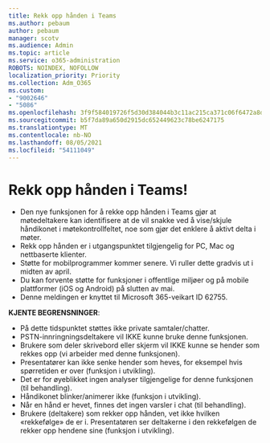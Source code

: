 ```yaml
---
title: Rekk opp hånden i Teams
ms.author: pebaum
author: pebaum
manager: scotv
ms.audience: Admin
ms.topic: article
ms.service: o365-administration
ROBOTS: NOINDEX, NOFOLLOW
localization_priority: Priority
ms.collection: Adm_O365
ms.custom:
- "9002646"
- "5086"
ms.openlocfilehash: 3f9f584019726f5d30d384044b3c11ac215ca371c06f6472a8d479b38ccaf537
ms.sourcegitcommit: b5f7da89a650d2915dc652449623c78be6247175
ms.translationtype: MT
ms.contentlocale: nb-NO
ms.lasthandoff: 08/05/2021
ms.locfileid: "54111049"
---
```

# <a name="raise-your-hand-in-teams"></a>Rekk opp hånden i Teams!

- Den nye funksjonen for å rekke opp hånden i Teams gjør at møtedeltakere kan identifisere at de vil snakke ved å vise/skjule håndikonet i møtekontrollfeltet, noe som gjør det enklere å aktivt delta i møter.
- Rekk opp hånden er i utgangspunktet tilgjengelig for PC, Mac og nettbaserte klienter.
- Støtte for mobilprogrammer kommer senere. Vi ruller dette gradvis ut i midten av april.
- Du kan forvente støtte for funksjoner i offentlige miljøer og på mobile plattformer (iOS og Android) på slutten av mai.
- Denne meldingen er knyttet til Microsoft 365-veikart ID 62755.

**KJENTE BEGRENSNINGER**:

- På dette tidspunktet støttes ikke private samtaler/chatter.
- PSTN-innringningsdeltakere vil IKKE kunne bruke denne funksjonen.
- Brukere som deler skrivebord eller skjerm vil IKKE kunne se hender som rekkes opp (vi arbeider med denne funksjonen).
- Presentatører kan ikke senke hender som heves, for eksempel hvis spørretiden er over (funksjon i utvikling).
- Det er for øyeblikket ingen analyser tilgjengelige for denne funksjonen (til behandling).
- Håndikonet blinker/animerer ikke (funksjon i utvikling).
- Når en hånd er hevet, finnes det ingen varsler i chat (til behandling).
- Brukere (deltakere) som rekker opp hånden, vet ikke hvilken «rekkefølge» de er i. Presentatøren ser deltakerne i den rekkefølgen de rekker opp hendene sine (funksjon i utvikling).
